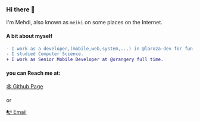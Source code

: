 
### Hi there 👋

I'm Mehdi, also known as `meiki` on some places on the Internet.

#### A bit about myself
```diff
- I work as a developer,(mobile,web,system,...) in @laroza-dev for fun.
- I studied Computer Science.
+ I work as Senior Mobile Developer at @orangery full time.
```

#### you can Reach me at:

[🕸 Github Page](https://mehdinourollah.github.io)

 or
 
[📭 Email](<mailto:mehdinourollah@gmail.com>)
